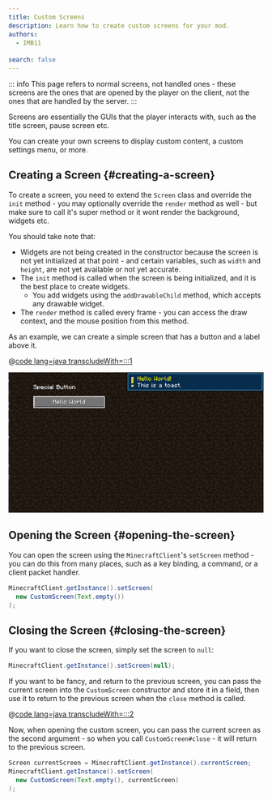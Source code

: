 ```yaml
---
title: Custom Screens
description: Learn how to create custom screens for your mod.
authors:
  - IMB11

search: false
---
```


::: info
This page refers to normal screens, not handled ones - these screens are the ones that are opened by the player on the client, not the ones that are handled by the server.
:::

Screens are essentially the GUIs that the player interacts with, such as the title screen, pause screen etc.

You can create your own screens to display custom content, a custom settings menu, or more.

## Creating a Screen {#creating-a-screen}

To create a screen, you need to extend the `Screen` class and override the `init` method - you may optionally override the `render` method as well - but make sure to call it's super method or it wont render the background, widgets etc.

You should take note that:

- Widgets are not being created in the constructor because the screen is not yet initialized at that point - and certain variables, such as `width` and `height`, are not yet available or not yet accurate.
- The `init` method is called when the screen is being initialized, and it is the best place to create widgets.
  - You add widgets using the `addDrawableChild` method, which accepts any drawable widget.
- The `render` method is called every frame - you can access the draw context, and the mouse position from this method.

As an example, we can create a simple screen that has a button and a label above it.

@[code lang=java transcludeWith=:::1](@/reference/1.21/src/client/java/com/example/docs/rendering/screens/CustomScreen.java)

![Custom Screen 1](/assets/develop/rendering/gui/custom-1-example.png)

## Opening the Screen {#opening-the-screen}

You can open the screen using the `MinecraftClient`'s `setScreen` method - you can do this from many places, such as a key binding, a command, or a client packet handler.

```java
MinecraftClient.getInstance().setScreen(
  new CustomScreen(Text.empty())
);
```

## Closing the Screen {#closing-the-screen}

If you want to close the screen, simply set the screen to `null`:

```java
MinecraftClient.getInstance().setScreen(null);
```

If you want to be fancy, and return to the previous screen, you can pass the current screen into the `CustomScreen` constructor and store it in a field, then use it to return to the previous screen when the `close` method is called.

@[code lang=java transcludeWith=:::2](@/reference/1.21/src/client/java/com/example/docs/rendering/screens/CustomScreen.java)

Now, when opening the custom screen, you can pass the current screen as the second argument - so when you call `CustomScreen#close` - it will return to the previous screen.

```java
Screen currentScreen = MinecraftClient.getInstance().currentScreen;
MinecraftClient.getInstance().setScreen(
  new CustomScreen(Text.empty(), currentScreen)
);
```
